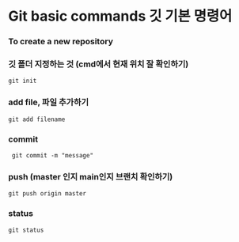 # Git basic commands 깃 기본 명령어

### To create a new repository

### 깃 폴더 지정하는 것 (cmd에서 현재 위치 잘 확인하기)

`git init`

### add file, 파일 추가하기

`git add filename`

### commit

` git commit -m "message"`

### push (master 인지 main인지 브랜치 확인하기)

`git push origin master`

### status

`git status`
